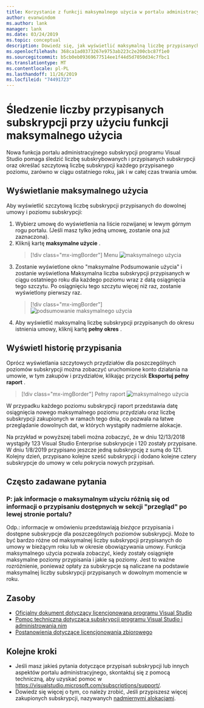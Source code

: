 ```yaml
---
title: Korzystanie z funkcji maksymalnego użycia w portalu administracyjnym
author: evanwindom
ms.author: lank
manager: lank
ms.date: 03/24/2019
ms.topic: conceptual
description: Dowiedz się, jak wyświetlić maksymalną liczbę przypisanych subskrypcji w portalu administracyjnym
ms.openlocfilehash: 368ca1ad0373267e9753ab223c2e200cbc87f1e0
ms.sourcegitcommit: b5cb0eb09369677514ee1f44d5d7050d34c7fbc1
ms.translationtype: MT
ms.contentlocale: pl-PL
ms.lasthandoff: 11/26/2019
ms.locfileid: "74491723"
---
```

# <a name="use-the-maximum-usage-feature-to-track-the-number-of-assigned-subscriptions"></a>Śledzenie liczby przypisanych subskrypcji przy użyciu funkcji maksymalnego użycia
Nowa funkcja portalu administracyjnego subskrypcji programu Visual Studio pomaga śledzić liczbę subskrybowanych i przypisanych subskrypcji oraz określać szczytową liczbę subskrypcji każdego przypisanego poziomu, zarówno w ciągu ostatniego roku, jak i w całej czas trwania umów. 

## <a name="view-your-maximum-usage"></a>Wyświetlanie maksymalnego użycia
Aby wyświetlić szczytową liczbę subskrypcji przypisanych do dowolnej umowy i poziomu subskrypcji:
1. Wybierz umowę do wyświetlenia na liście rozwijanej w lewym górnym rogu portalu. (Jeśli masz tylko jedną umowę, zostanie ona już zaznaczona).
2. Kliknij kartę **maksymalne użycie** .  
    > [!div class="mx-imgBorder"]
    > Menu ![maksymalnego użycia](_img/maximum-usage/maximum-usage-menu.png)
3. Zostanie wyświetlone okno "maksymalne Podsumowanie użycia" i zostanie wyświetlona Maksymalna liczba subskrypcji przypisanych w ciągu ostatniego roku dla każdego poziomu wraz z datą osiągnięcia tego szczytu.  Po osiągnięciu tego szczytu więcej niż raz, zostanie wyświetlony pierwszy raz. 
    > [!div class="mx-imgBorder"]
    > ![podsumowanie maksymalnego użycia](_img/maximum-usage/maximum-usage-summary.png)
4. Aby wyświetlić maksymalną liczbę subskrypcji przypisanych do okresu istnienia umowy, kliknij kartę **pełny okres** .

## <a name="view-your-assignment-history"></a>Wyświetl historię przypisania
Oprócz wyświetlania szczytowych przydziałów dla poszczególnych poziomów subskrypcji można zobaczyć uruchomione konto działania na umowie, w tym zakupów i przydziałów, klikając przycisk **Eksportuj pełny raport** .  

> [!div class="mx-imgBorder"]
> Pełny raport ![maksymalnego użycia](_img/maximum-usage/maximum-usage-full-report.png)

W przypadku każdego poziomu subskrypcji raport przedstawia datę osiągnięcia nowego maksymalnego poziomu przydziału oraz liczbę subskrypcji zakupionych w ramach tego dnia, co pozwala na łatwe przeglądanie dowolnych dat, w których wystąpiły nadmierne alokacje.  

Na przykład w powyższej tabeli można zobaczyć, że w dniu 12/13/2018 wystąpiły 123 Visual Studio Enterprise subskrypcje i 120 zostały przypisane.  W dniu 1/8/2019 przypisano jeszcze jedną subskrypcję z sumą do 121.  Kolejny dzień, przypisano kolejne sześć subskrypcji i dodano kolejne cztery subskrypcje do umowy w celu pokrycia nowych przypisań.  

## <a name="frequently-asked-questions"></a>Często zadawane pytania
### <a name="q-how-is-the-information-in-the-maximum-usage-different-from-the-assignment-information-available-in-the-overview-section-on-the-left-side-of-the-portal"></a>P: jak informacje o maksymalnym użyciu różnią się od informacji o przypisaniu dostępnych w sekcji "przegląd" po lewej stronie portalu?
Odp.: informacje w omówieniu przedstawiają *bieżące* przypisania i dostępne subskrypcje dla poszczególnych poziomów subskrypcji.  Może to być bardzo różne od maksymalnej liczby subskrypcji przypisanych do umowy w bieżącym roku lub w okresie obowiązywania umowy.  Funkcja maksymalnego użycia pozwala zobaczyć, kiedy zostały osiągnięte maksymalne poziomy przypisania i jakie są poziomy.  Jest to ważne rozróżnienie, ponieważ opłaty za subskrypcje są naliczane na podstawie maksymalnej liczby subskrypcji przypisanych w dowolnym momencie w roku. 

## <a name="resources"></a>Zasoby
- [Oficjalny dokument dotyczący licencjonowana programu Visual Studio](https://aka.ms/vslicensing)
- [Pomoc techniczna dotycząca subskrypcji programu Visual Studio i administrowania nim](https://visualstudio.microsoft.com/support/support-overview-vs)
- [Postanowienia dotyczące licencjonowania zbiorowego](https://www.microsoft.com/licensing/product-licensing/products.aspx)

## <a name="next-steps"></a>Kolejne kroki
- Jeśli masz jakieś pytania dotyczące przypisań subskrypcji lub innych aspektów portalu administracyjnego, skontaktuj się z pomocą techniczną, aby uzyskać pomoc w https://visualstudio.microsoft.com/subscriptions/support/. 
- Dowiedz się więcej o tym, co należy zrobić, Jeśli przypiszesz więcej zakupionych subskrypcji, nazywanych [nadmiernymi alokacjami](handle-overclaimed-license.md).
